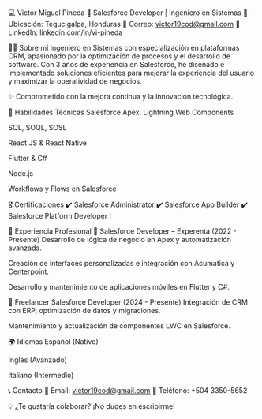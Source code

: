 💻 Victor Miguel Pineda
🚀 Salesforce Developer | Ingeniero en Sistemas
📍 Ubicación: Tegucigalpa, Honduras 📧 Correo: victor19cod@gmail.com 🔗 LinkedIn: linkedin.com/in/vi-pineda

🧑‍💻 Sobre mí
Ingeniero en Sistemas con especialización en plataformas CRM, apasionado por la optimización de procesos y el desarrollo de software. Con 3 años de experiencia en Salesforce, he diseñado e implementado soluciones eficientes para mejorar la experiencia del usuario y maximizar la operatividad de negocios.

✨ Comprometido con la mejora continua y la innovación tecnológica.

🔧 Habilidades Técnicas
Salesforce Apex, Lightning Web Components

SQL, SOQL, SOSL

React JS & React Native

Flutter & C#

Node.js

Workflows y Flows en Salesforce

🎖️ Certificaciones
✔️ Salesforce Administrator ✔️ Salesforce App Builder ✔️ Salesforce Platform Developer I

📌 Experiencia Profesional
💼 Salesforce Developer – Experenta (2022 - Presente)
Desarrollo de lógica de negocio en Apex y automatización avanzada.

Creación de interfaces personalizadas e integración con Acumatica y Centerpoint.

Desarrollo y mantenimiento de aplicaciones móviles en Flutter y C#.

🎯 Freelancer Salesforce Developer (2024 - Presente)
Integración de CRM con ERP, optimización de datos y migraciones.

Mantenimiento y actualización de componentes LWC en Salesforce.

🌍 Idiomas
Español (Nativo)

Inglés (Avanzado)

Italiano (Intermedio)

📞 Contacto
📧 Email: victor19cod@gmail.com 📱 Teléfono: +504 3350-5652

💡 ¿Te gustaría colaborar? ¡No dudes en escribirme!
